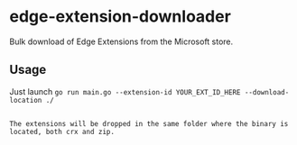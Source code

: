 # edge-extension-downloader

Bulk download of Edge Extensions from the Microsoft store.

## Usage

Just launch `go run main.go --extension-id YOUR_EXT_ID_HERE --download-location ./`
```

The extensions will be dropped in the same folder where the binary is located, both crx and zip.
